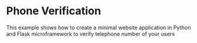 # Phone Verification
This example shows how to create a minimal website application in Python and Flask microframework to verify telephone number of your users
